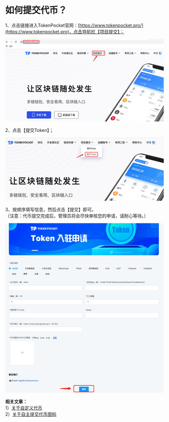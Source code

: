 # 如何提交代币？

1、点击链接进入TokenPocket官网：[https://www.tokenpocket.pro/](https://www.tokenpocket.pro)，点击导航栏【项目提交】；

![](<../.gitbook/assets/1 (34).png>)

2、点击【提交Token】；

![](<../.gitbook/assets/2 (20).png>)

3、按顺序填写信息，然后点击【提交】即可。\
（注意：代币提交完成后，管理员将会尽快审核您的申请，请耐心等待。）

![](<../.gitbook/assets/3 (16).png>)

**相关文章：**\
1）[关于自定义代币](https://tphelp.gitbook.io/cn/wallet-operation/custom-token)\
2）[关于自主提交代币图标](https://tphelp.gitbook.io/cn/wallet-operation/submit-token)
